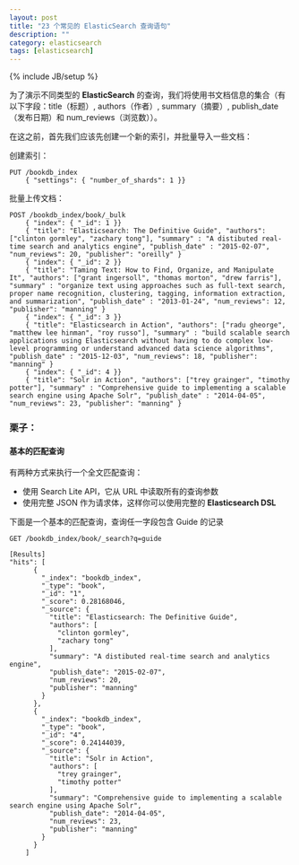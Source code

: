```yaml
---
layout: post
title: "23 个常见的 ElasticSearch 查询语句"
description: ""
category: elasticsearch
tags: [elasticsearch]
---
```

{% include JB/setup %}

为了演示不同类型的 **ElasticSearch** 的查询，我们将使用书文档信息的集合（有以下字段：title（标题）, authors（作者）, summary（摘要）, publish_date（发布日期）和 num_reviews（浏览数））。

在这之前，首先我们应该先创建一个新的索引，并批量导入一些文档：


创建索引：

	PUT /bookdb_index
	    { "settings": { "number_of_shards": 1 }}
	    

批量上传文档：

	POST /bookdb_index/book/_bulk
	    { "index": { "_id": 1 }}
	    { "title": "Elasticsearch: The Definitive Guide", "authors": ["clinton gormley", "zachary tong"], "summary" : "A distibuted real-time search and analytics engine", "publish_date" : "2015-02-07", "num_reviews": 20, "publisher": "oreilly" }
	    { "index": { "_id": 2 }}
	    { "title": "Taming Text: How to Find, Organize, and Manipulate It", "authors": ["grant ingersoll", "thomas morton", "drew farris"], "summary" : "organize text using approaches such as full-text search, proper name recognition, clustering, tagging, information extraction, and summarization", "publish_date" : "2013-01-24", "num_reviews": 12, "publisher": "manning" }
	    { "index": { "_id": 3 }}
	    { "title": "Elasticsearch in Action", "authors": ["radu gheorge", "matthew lee hinman", "roy russo"], "summary" : "build scalable search applications using Elasticsearch without having to do complex low-level programming or understand advanced data science algorithms", "publish_date" : "2015-12-03", "num_reviews": 18, "publisher": "manning" }
	    { "index": { "_id": 4 }}
	    { "title": "Solr in Action", "authors": ["trey grainger", "timothy potter"], "summary" : "Comprehensive guide to implementing a scalable search engine using Apache Solr", "publish_date" : "2014-04-05", "num_reviews": 23, "publisher": "manning" }
	    
### 栗子：

#### 基本的匹配查询

有两种方式来执行一个全文匹配查询：

* 使用 Search Lite API，它从 URL 中读取所有的查询参数
* 使用完整 JSON 作为请求体，这样你可以使用完整的 **Elasticsearch DSL**

下面是一个基本的匹配查询，查询任一字段包含 Guide 的记录

	GET /bookdb_index/book/_search?q=guide
	
	[Results]
	"hits": [
	      {
	        "_index": "bookdb_index",
	        "_type": "book",
	        "_id": "1",
	        "_score": 0.28168046,
	        "_source": {
	          "title": "Elasticsearch: The Definitive Guide",
	          "authors": [
	            "clinton gormley",
	            "zachary tong"
	          ],
	          "summary": "A distibuted real-time search and analytics engine",
	          "publish_date": "2015-02-07",
	          "num_reviews": 20,
	          "publisher": "manning"
	        }
	      },
	      {
	        "_index": "bookdb_index",
	        "_type": "book",
	        "_id": "4",
	        "_score": 0.24144039,
	        "_source": {
	          "title": "Solr in Action",
	          "authors": [
	            "trey grainger",
	            "timothy potter"
	          ],
	          "summary": "Comprehensive guide to implementing a scalable search engine using Apache Solr",
	          "publish_date": "2014-04-05",
	          "num_reviews": 23,
	          "publisher": "manning"
	        }
	      }
	    ]


























